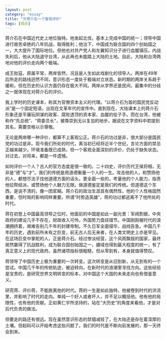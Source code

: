 ```yaml
---
layout: post   
category: "essay"   
title: "欠蒋介石一个客观评价"   
tags: [观点]   
---
```


蒋介石在中国近代史上地位独特。他发起北伐，基本上完成中国的统一；领导中国进行艰苦卓绝的八年抗战，取得胜利；他治下，中国成为联合国的四个创始国之一，大大提升了国际地位。但他也对共产党人和左翼知识分子进行血腥镇压。内战失利后，他从大陆退守台湾，从此再也未能踏上大陆的土地。自此，大陆和台湾两地对他的评价走向两个极端。

成王败寇，原属平常，两岸皆然，况且是人生如此戏剧化的领导人。两岸在49年后所走的路线迥然不同，意识形态一度处于极端对立状态。新时期的两岸关系趋于缓和，但在历史的认识方面仍存在极大不同。两岸从学界还是民间，最集中的分歧之一就体现在对蒋介石的评价。

我上学时的历史课本，称其为官僚资本主义的代理。“以蒋介石为首的国民党反动派”是一个固定短语，出现在文革年代的宣传中。直到现在，大陆课本上的蒋介石形象还是平庸玩阴谋的政客、腐败透顶的资本家、血腥的侩子手。而在台湾，他被称作“先总统”、“蒋委员长”，被尊崇到无以复加的地步。据说在文字资料中若提到其名，需要空格以示尊敬。

无论是两岸哪一种评价，都算不上客观公正。蒋介石的功过是非，很大部分是国民党的功过是非。现今我们所处的时代，离当初已经将近半个世纪，言论方面的禁忌正越来越少。环境准备既已成熟，但一个客观全面深刻的评价，仍处于缺失状态。对过去，对将来，都是一件遗憾。

如何评价一个人？古人的官方态度是很一致的。二十四史，评价历代王侯将相，无非是“德”与“才”。我们的传统是用道德衡量一个人的一生。攻击他的人，和赞扬他的人，都想尽法子找他道德方面的话头。更全面一些的，考量他的个人能力，指责他拉帮结派，或赞扬他个人魅力无限。做道德鉴定是我们的传统。但道德这个东西，是说不清的，像一团浆糊。蒋介石的政治生涯具有偶然性，他的个人性格固然重要，但时局的影响同样重要。所谓“时势造英雄”，蒋的功过都逃离不了他所处的时代。

蒋在初登上中国最高领导之位时，他面前的中国是如此一副光景：军阀割据，中央政府的建设几乎不存在，财政收入可怜，外国势力盘综错节。中国刚刚被时代的浪潮拥挤着，艰难告别几千年的封建帝制。不久日军全面侵华，战线告急。中国几千年的历史，遇到前所未有之巨变，前无古人后无来者，在人类文明史上亦是罕见。在这场巨变中掌舵的人，正是蒋介石。经过惨淡经营，这个风雨飘摇的国家，最终居然赢得了抗战胜利，成为联合国创始国之一，疆域也得到最大程度的统一，有了真正意义上的现代政府。虽然诸项指标很粗糙，但从零到有，本身就值得赞叹。

蒋领导了中国历史上极为重要的一次转变。这次转变是从旧到新，从无到有的一个尝试。中国几千年的传统轨迹，被迫转向，在新时代的浪潮里寻找方向。这些经验是宝贵的，是研究世界文明转变的标本，对中国这个大国的未来走向也有借鉴意义。

研究蒋、评价蒋，不能脱离他的时代。蒋的一生是如此独特，他被卷到时代的洪流里，并影响了时代的走向。单纯一个好人或者坏人，并不足以概括他。他有他的局限性，也有他的贡献。正如黄仁宇所坚持的，站在“大历史”的角度来看他，才是对后代负责的做法。

但要走的路还有很远。现在虽然意识形态的禁锢减轻了，在大陆还是存在着深厚的土壤。但起码可以开始考虑这些问题了。我们的时代是不断向前发展的，那一天终会到来。
